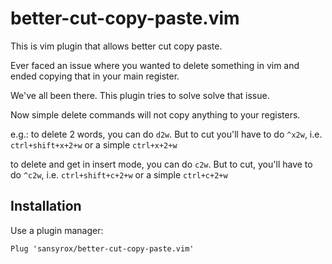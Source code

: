 # better-cut-copy-paste.vim
This is vim plugin that allows better cut copy paste.

Ever faced an issue where you wanted to delete something in vim and ended copying that in your main register.

We've all been there. This plugin tries to solve solve that issue.

Now simple delete commands will not copy anything to your registers.

e.g.: to delete 2 words, you can do `d2w`. But to cut you'll have to do `^x2w`, i.e. `ctrl+shift+x+2+w` or a simple `ctrl+x+2+w`

to delete and get in insert mode, you can do `c2w`. But to cut, you'll have to do `^c2w`, i.e. `ctrl+shift+c+2+w` or a simple `ctrl+c+2+w`


## Installation

Use a plugin manager:

`Plug 'sansyrox/better-cut-copy-paste.vim'`
